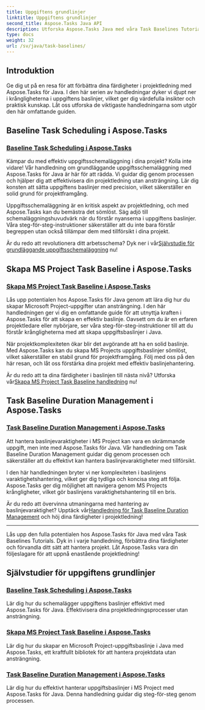 ```yaml
---
title: Uppgiftens grundlinjer
linktitle: Uppgiftens grundlinjer
second_title: Aspose.Tasks Java API
description: Utforska Aspose.Tasks Java med våra Task Baselines Tutorials. Effektivisera uppgiftsschemaläggning, skapa MS Project-uppgiftsbaslinjer och behärska baslinjens varaktighetshantering.
type: docs
weight: 32
url: /sv/java/task-baselines/
---
```

## Introduktion
Ge dig ut på en resa för att förbättra dina färdigheter i projektledning med Aspose.Tasks för Java. I den här serien av handledningar dyker vi djupt ner i krångligheterna i uppgiftens baslinjer, vilket ger dig värdefulla insikter och praktisk kunskap. Låt oss utforska de viktigaste handledningarna som utgör den här omfattande guiden.

## Baseline Task Scheduling i Aspose.Tasks

### [Baseline Task Scheduling i Aspose.Tasks](./baseline-task-scheduling/)

Kämpar du med effektiv uppgiftsschemaläggning i dina projekt? Kolla inte vidare! Vår handledning om grundläggande uppgiftsschemaläggning med Aspose.Tasks för Java är här för att rädda. Vi guidar dig genom processen och hjälper dig att effektivisera din projektledning utan ansträngning. Lär dig konsten att sätta uppgiftens baslinjer med precision, vilket säkerställer en solid grund för projektframgång.

Uppgiftsschemaläggning är en kritisk aspekt av projektledning, och med Aspose.Tasks kan du bemästra det sömlöst. Säg adjö till schemaläggningshuvudvärk när du förstår nyanserna i uppgiftens baslinjer. Våra steg-för-steg-instruktioner säkerställer att du inte bara förstår begreppen utan också tillämpar dem med tillförsikt i dina projekt.

 Är du redo att revolutionera ditt arbetsschema? Dyk ner i vår[Självstudie för grundläggande uppgiftsschemaläggning](./baseline-task-scheduling/) nu!

## Skapa MS Project Task Baseline i Aspose.Tasks

### [Skapa MS Project Task Baseline i Aspose.Tasks](./create-task-baseline/)

Lås upp potentialen hos Aspose.Tasks för Java genom att lära dig hur du skapar Microsoft Project-uppgifter utan ansträngning. I den här handledningen ger vi dig en omfattande guide för att utnyttja kraften i Aspose.Tasks för att skapa en effektiv baslinje. Oavsett om du är en erfaren projektledare eller nybörjare, ser våra steg-för-steg-instruktioner till att du förstår krångligheterna med att skapa uppgiftsbaslinjer i Java.

När projektkomplexiteten ökar blir det avgörande att ha en solid baslinje. Med Aspose.Tasks kan du skapa MS Projects uppgiftsbaslinjer sömlöst, vilket säkerställer en stabil grund för projektframgång. Följ med oss på den här resan, och låt oss förstärka dina projekt med effektiv baslinjehantering.

 Är du redo att ta dina färdigheter i baslinjen till nästa nivå? Utforska vår[Skapa MS Project Task Baseline handledning](./create-task-baseline/) nu!

## Task Baseline Duration Management i Aspose.Tasks

### [Task Baseline Duration Management i Aspose.Tasks](./task-baseline-duration/)

Att hantera baslinjevaraktigheter i MS Project kan vara en skrämmande uppgift, men inte med Aspose.Tasks för Java. Vår handledning om Task Baseline Duration Management guidar dig genom processen och säkerställer att du effektivt kan hantera baslinjevaraktigheter med tillförsikt.

I den här handledningen bryter vi ner komplexiteten i baslinjens varaktighetshantering, vilket ger dig tydliga och koncisa steg att följa. Aspose.Tasks ger dig möjlighet att navigera genom MS Projects krångligheter, vilket gör baslinjens varaktighetshantering till en bris.

 Är du redo att övervinna utmaningarna med hantering av baslinjevaraktighet? Upptäck vår[Handledning för Task Baseline Duration Management](./task-baseline-duration/) och höj dina färdigheter i projektledning!

---

Lås upp den fulla potentialen hos Aspose.Tasks för Java med våra Task Baselines Tutorials. Dyk in i varje handledning, förbättra dina färdigheter och förvandla ditt sätt att hantera projekt. Låt Aspose.Tasks vara din följeslagare för att uppnå enastående projektledning!

## Självstudier för uppgiftens grundlinjer
### [Baseline Task Scheduling i Aspose.Tasks](./baseline-task-scheduling/)
Lär dig hur du schemalägger uppgiftens baslinjer effektivt med Aspose.Tasks för Java. Effektivisera dina projektledningsprocesser utan ansträngning.
### [Skapa MS Project Task Baseline i Aspose.Tasks](./create-task-baseline/)
Lär dig hur du skapar en Microsoft Project-uppgiftsbaslinje i Java med Aspose.Tasks, ett kraftfullt bibliotek för att hantera projektdata utan ansträngning.
### [Task Baseline Duration Management i Aspose.Tasks](./task-baseline-duration/)
Lär dig hur du effektivt hanterar uppgiftsbaslinjer i MS Project med Aspose.Tasks för Java. Denna handledning guidar dig steg-för-steg genom processen.